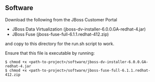 ## Software
Download the following from the JBoss Customer Portal

 * JBoss Data Virtualization (jboss-dv-installer-6.0.0.GA-redhat-4.jar)
 * JBoss Fuse (jboss-fuse-full-6.1.1.redhat-412.zip)

and copy to this directory for the run.sh script to work.

Ensure that this file is executable by running:

    $ chmod +x <path-to-project>/software/jboss-dv-installer-6.0.0.GA-redhat-4.jar
    $ chmod +x <path-to-project>/software/jboss-fuse-full-6.1.1.redhat-412.zip